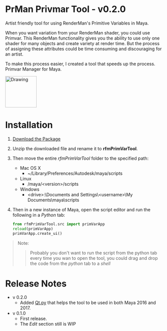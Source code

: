 # PrMan Privmar Tool - v0.2.0
Artist friendly tool for using RenderMan's Primitive Variables in Maya.


When you want variation from your RenderMan shader, you could use Primvar.
This RenderMan functionality gives you the ability to use only one shader for
many objects and create variety at render time. But the process of assigning
these attributes could be time consuming and discouraging for an artist.

To make this process easier, I created a tool that speeds up the process.
Primvar Manager for Maya.

<img src="http://alijafargholi.com/wp-content/uploads/2016/05/primVar_manager_v020.png" alt="Drawing" style="width: 100px;margin: auto;"/>

Installation
============

1. [Download the Package](https://github.com/alijafargholi/prman_camera_projection_setup/archive/master.zip)
2. Unzip the downloaded file and rename it to **rfmPrimVarTool**.
3. Then move the entire *rfmPrimVarTool*  folder to the specified path:
    * Mac OS X
        * ~/Library/Preferences/Autodesk/maya/scripts
    * Linux
        * /maya/\<version>/scripts
    * Windows
        * \<drive>:\Documents and Settings\\\<username>\\My Documents\\maya\\scripts

4. Then in a new instance of Maya, open the script editor and run the following
 in a *Python* tab:

    ```python
    from rfmPrimVarTool.src import primVarApp
    reload(primVarApp)
    primVarApp.create_ui()
    ```

> Note:
>> Probably you don't want to run the script from the python tab
every time you wan to open the tool, you could drag and drop the code from the *python* tab to a *shell*

Release Notes
=============
* v 0.2.0
    * Added [Qt.py](https://github.com/mottosso/Qt.py) that helps the tool to be used in both Maya 2016 and 2017.
* v 0.1.0
    * First release.
    * The *Edit* section still is WIP
